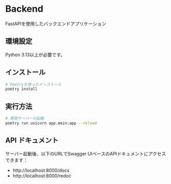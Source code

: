 # Backend

FastAPIを使用したバックエンドアプリケーション

## 環境設定

Python 3.13以上が必要です。

## インストール

```bash
# Poetryを使ったインストール
poetry install
```

## 実行方法

```bash
# 開発サーバーの起動
poetry run uvicorn app.main:app --reload
```

## API ドキュメント

サーバー起動後、以下のURLでSwagger UIベースのAPIドキュメントにアクセスできます：

- http://localhost:8000/docs
- http://localhost:8000/redoc 